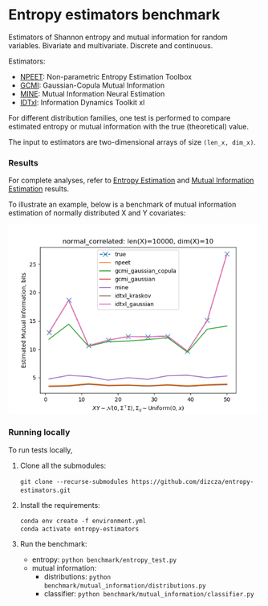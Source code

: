 # Entropy estimators benchmark

Estimators of Shannon entropy and mutual information for random variables. Bivariate and multivariate. Discrete and continuous.

Estimators:
    
* [NPEET](https://github.com/gregversteeg/NPEET): Non-parametric Entropy Estimation Toolbox
* [GCMI](https://github.com/robince/gcmi): Gaussian-Copula Mutual Information
* [MINE](https://arxiv.org/pdf/1801.04062.pdf): Mutual Information Neural Estimation
* [IDTxl](https://github.com/pwollstadt/IDTxl): Information Dynamics Toolkit xl

For different distribution families, one test is performed to compare estimated entropy or mutual information with the true (theoretical) value.

The input to estimators are two-dimensional arrays of size `(len_x, dim_x)`.

### Results

For complete analyses, refer to [Entropy Estimation](results/entropy) and [Mutual Information Estimation](results/mutual_information) results.

To illustrate an example, below is a benchmark of mutual information estimation of normally distributed X and Y covariates:

![](results/mutual_information/images/distributions/_mi_normal_correlated.png)


### Running locally

To run tests locally,

1. Clone all the submodules:

   `git clone --recurse-submodules https://github.com/dizcza/entropy-estimators.git`

2. Install the requirements:

   ```
   conda env create -f environment.yml
   conda activate entropy-estimators
   ```

3. Run the benchmark:

    * entropy: `python benchmark/entropy_test.py`
    * mutual information:
      - distributions: `python benchmark/mutual_information/distributions.py`
      - classifier: `python benchmark/mutual_information/classifier.py`
